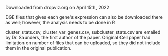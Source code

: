 Downloaded from dropviz.org on April 15th, 2022

DGE files that gives each gene's expression can also be downloaded there as well; however, the analysis needs to be done in R

cluster_stats.csv, cluster_var_genes.csv, subcluster_stats.csv are emailed by Dr. Saunders, the first author of the paper. 
Original Cell paper had limitation on number of files that can be uploaded, so they did not include them in the original 
publication. 
